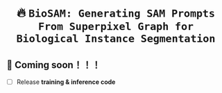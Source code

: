 # <p align=center> :fire: `BioSAM: Generating SAM Prompts From Superpixel Graph for Biological Instance Segmentation`</p>

## 🚩 **Coming soon！！！**
- [ ] Release **training & inference code**  



